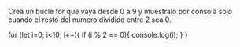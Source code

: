 Crea un bucle for que vaya desde 0 a 9 y muestralo por consola solo cuando el resto del numero dividido entre 2 sea 0.

for (let i=0; i<10; i++){
    if (i % 2 == 0){
        console.log(i);
    }
}